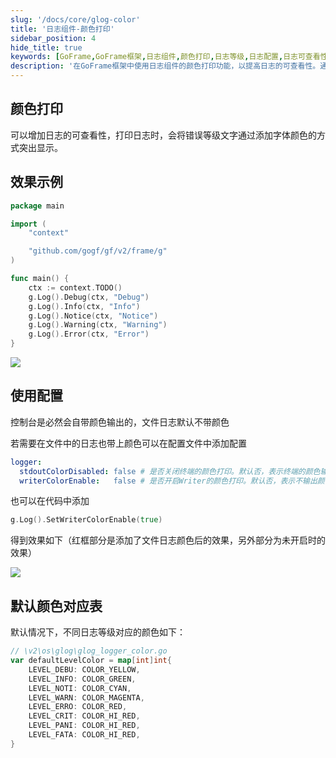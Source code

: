 ```yaml
---
slug: '/docs/core/glog-color'
title: '日志组件-颜色打印'
sidebar_position: 4
hide_title: true
keywords: [GoFrame,GoFrame框架,日志组件,颜色打印,日志等级,日志配置,日志可查看性,终端颜色输出,文件日志,日志调试]
description: '在GoFrame框架中使用日志组件的颜色打印功能，以提高日志的可查看性。通过添加字体颜色来突出显示不同的日志等级，包括Debug、Info、Notice、Warning、Error等。此外，本文还提供了在配置文件以及代码中启用日志颜色打印的示例，并说明了默认情况下不同日志等级对应的颜色设置。'
---
```


## 颜色打印

可以增加日志的可查看性，打印日志时，会将错误等级文字通过添加字体颜色的方式突出显示。

## 效果示例

```go
package main

import (
    "context"

    "github.com/gogf/gf/v2/frame/g"
)

func main() {
    ctx := context.TODO()
    g.Log().Debug(ctx, "Debug")
    g.Log().Info(ctx, "Info")
    g.Log().Notice(ctx, "Notice")
    g.Log().Warning(ctx, "Warning")
    g.Log().Error(ctx, "Error")
}
```

![](/markdown/14e84e84c66a71247cfb1d19dd4bc07d.png)

## 使用配置

控制台是必然会自带颜色输出的，文件日志默认不带颜色

若需要在文件中的日志也带上颜色可以在配置文件中添加配置

```yaml
logger:
  stdoutColorDisabled: false # 是否关闭终端的颜色打印。默认否，表示终端的颜色输出。
  writerColorEnable:   false # 是否开启Writer的颜色打印。默认否，表示不输出颜色到自定义的Writer或者文件。
```

也可以在代码中添加

```go
g.Log().SetWriterColorEnable(true)
```

得到效果如下（红框部分是添加了文件日志颜色后的效果，另外部分为未开启时的效果）

![](/markdown/034442032ae97084b092395d8c9daa93.png)

## 默认颜色对应表

默认情况下，不同日志等级对应的颜色如下：

```go
// \v2\os\glog\glog_logger_color.go
var defaultLevelColor = map[int]int{
    LEVEL_DEBU: COLOR_YELLOW,
    LEVEL_INFO: COLOR_GREEN,
    LEVEL_NOTI: COLOR_CYAN,
    LEVEL_WARN: COLOR_MAGENTA,
    LEVEL_ERRO: COLOR_RED,
    LEVEL_CRIT: COLOR_HI_RED,
    LEVEL_PANI: COLOR_HI_RED,
    LEVEL_FATA: COLOR_HI_RED,
}
```